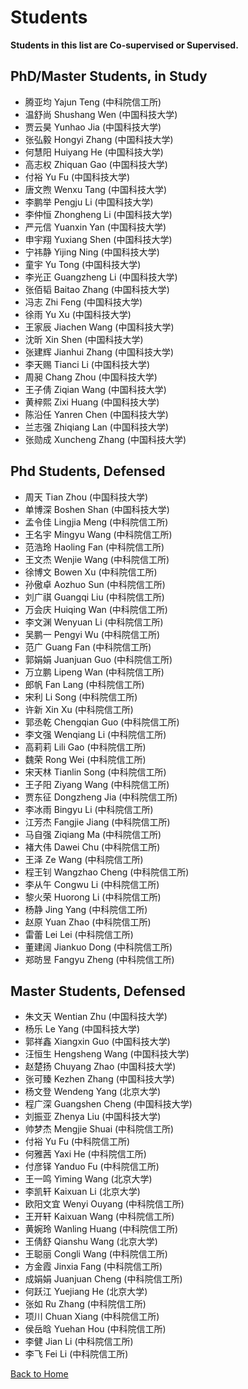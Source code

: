 # Students
**Students in this list are Co-supervised or Supervised.**

## PhD/Master Students, in Study
- 腾亚均 Yajun Teng (中科院信工所)
- 温舒尚 Shushang Wen (中国科技大学)
- 贾云昊 Yunhao Jia (中国科技大学)
- 张弘毅 Hongyi Zhang (中国科技大学)
- 何慧阳 Huiyang He (中国科技大学)
- 高志权 Zhiquan Gao (中国科技大学)
- 付裕 Yu Fu (中国科技大学)
- 唐文煦 Wenxu Tang (中国科技大学)
- 李鹏举 Pengju Li (中国科技大学)
- 李仲恒 Zhongheng Li (中国科技大学)
- 严元信 Yuanxin Yan (中国科技大学)
- 申宇翔 Yuxiang Shen (中国科技大学)
- 宁祎静 Yijing Ning (中国科技大学)
- 童宇 Yu Tong (中国科技大学)
- 李光正 Guangzheng Li (中国科技大学)
- 张佰韬 Baitao Zhang (中国科技大学)
- 冯志 Zhi Feng (中国科技大学)
- 徐雨 Yu Xu (中国科技大学)
- 王家辰 Jiachen Wang (中国科技大学)
- 沈昕 Xin Shen (中国科技大学)
- 张建辉 Jianhui Zhang (中国科技大学)
- 李天赐 Tianci Li (中国科技大学)
- 周昶 Chang Zhou (中国科技大学)
- 王子倩 Ziqian Wang (中国科技大学)
- 黄梓熙 Zixi Huang (中国科技大学)
- 陈沿任 Yanren Chen (中国科技大学)
- 兰志强 Zhiqiang Lan (中国科技大学)
- 张勋成 Xuncheng Zhang (中国科技大学)

## Phd Students, Defensed
- 周天 Tian Zhou (中国科技大学)
- 单博深 Boshen Shan (中国科技大学)
- 孟令佳 Lingjia Meng (中科院信工所)
- 王名宇 Mingyu Wang (中科院信工所)
- 范浩玲 Haoling Fan (中科院信工所)
- 王文杰 Wenjie Wang (中科院信工所)
- 徐博文 Bowen Xu (中科院信工所)
- 孙傲卓 Aozhuo Sun (中科院信工所)
- 刘广祺 Guangqi Liu (中科院信工所)
- 万会庆 Huiqing Wan (中科院信工所)
- 李文渊 Wenyuan Li (中科院信工所)
- 吴鹏一 Pengyi Wu (中科院信工所)
- 范广 Guang Fan (中科院信工所)
- 郭娟娟 Juanjuan Guo (中科院信工所)
- 万立鹏 Lipeng Wan (中科院信工所)
- 郎帆 Fan Lang (中科院信工所)
- 宋利 Li Song (中科院信工所)
- 许新 Xin Xu (中科院信工所)
- 郭丞乾 Chengqian Guo (中科院信工所)
- 李文强 Wenqiang Li (中科院信工所)
- 高莉莉 Lili Gao (中科院信工所)
- 魏荣 Rong Wei (中科院信工所)
- 宋天林 Tianlin Song (中科院信工所)
- 王子阳 Ziyang Wang (中科院信工所)
- 贾东征 Dongzheng Jia (中科院信工所)
- 李冰雨 Bingyu Li (中科院信工所)
- 江芳杰 Fangjie Jiang (中科院信工所)
- 马自强 Ziqiang Ma (中科院信工所)
- 褚大伟 Dawei Chu (中科院信工所)
- 王泽 Ze Wang (中科院信工所)
- 程王钊 Wangzhao Cheng (中科院信工所)
- 李从午 Congwu Li (中科院信工所)
- 黎火荣 Huorong Li (中科院信工所)
- 杨静 Jing Yang (中科院信工所)
- 赵原 Yuan Zhao (中科院信工所)
- 雷蕾 Lei Lei (中科院信工所)
- 董建阔 Jiankuo Dong (中科院信工所)
- 郑昉昱 Fangyu Zheng (中科院信工所)

## Master Students, Defensed
- 朱文天 Wentian Zhu (中国科技大学)
- 杨乐 Le Yang (中国科技大学)
- 郭祥鑫 Xiangxin Guo (中国科技大学)
- 汪恒生 Hengsheng Wang (中国科技大学)
- 赵楚扬 Chuyang Zhao (中国科技大学)
- 张可臻 Kezhen Zhang (中国科技大学)
- 杨文登 Wendeng Yang (北京大学)
- 程广深 Guangshen Cheng (中国科技大学)
- 刘振亚 Zhenya Liu (中国科技大学)
- 帅梦杰 Mengjie Shuai (中科院信工所)
- 付裕 Yu Fu (中科院信工所)
- 何雅茜 Yaxi He (中科院信工所)
- 付彦铎 Yanduo Fu (中科院信工所)
- 王一鸣 Yiming Wang (北京大学)
- 李凯轩 Kaixuan Li (北京大学)
- 欧阳文宜 Wenyi Ouyang (中科院信工所)
- 王开轩 Kaixuan Wang (中科院信工所)
- 黄婉玲 Wanling Huang (中科院信工所)
- 王倩舒 Qianshu Wang (北京大学)
- 王聪丽 Congli Wang (中科院信工所)
- 方金霞 Jinxia Fang (中科院信工所)
- 成娟娟 Juanjuan Cheng (中科院信工所)
- 何跃江 Yuejiang He (北京大学)
- 张如 Ru Zhang (中科院信工所)
- 项川 Chuan Xiang (中科院信工所)
- 侯岳晗 Yuehan Hou (中科院信工所)
- 李健 Jian Li (中科院信工所)
- 李飞 Fei Li (中科院信工所)

[Back to Home](./index.html)
